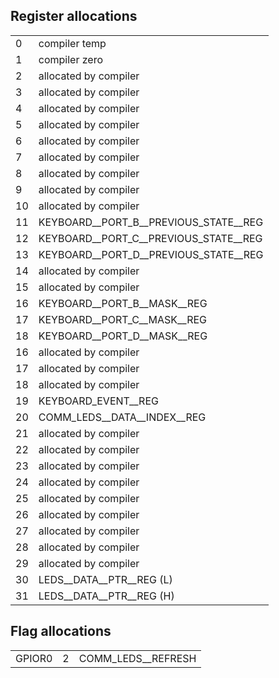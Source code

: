 ## Register allocations

|    |                                                                 |
|----|-----------------------------------------------------------------|
|  0 | compiler temp                                                   |
|  1 | compiler zero                                                   |
|  2 | allocated by compiler                                           |
|  3 | allocated by compiler                                           |
|  4 | allocated by compiler                                           |
|  5 | allocated by compiler                                           |
|  6 | allocated by compiler                                           |
|  7 | allocated by compiler                                           |
|  8 | allocated by compiler                                           |
|  9 | allocated by compiler                                           |
| 10 | allocated by compiler                                           |
| 11 | KEYBOARD__PORT_B__PREVIOUS_STATE__REG                           |
| 12 | KEYBOARD__PORT_C__PREVIOUS_STATE__REG                           |
| 13 | KEYBOARD__PORT_D__PREVIOUS_STATE__REG                           |
| 14 | allocated by compiler                                           |
| 15 | allocated by compiler                                           |
| 16 | KEYBOARD__PORT_B__MASK__REG                                     |
| 17 | KEYBOARD__PORT_C__MASK__REG                                     |
| 18 | KEYBOARD__PORT_D__MASK__REG                                     |
| 16 | allocated by compiler                                           |
| 17 | allocated by compiler                                           |
| 18 | allocated by compiler                                           |
| 19 | KEYBOARD_EVENT__REG                                             |
| 20 | COMM_LEDS__DATA__INDEX__REG                                     |
| 21 | allocated by compiler                                           |
| 22 | allocated by compiler                                           |
| 23 | allocated by compiler                                           |
| 24 | allocated by compiler                                           |
| 25 | allocated by compiler                                           |
| 26 | allocated by compiler                                           |
| 27 | allocated by compiler                                           |
| 28 | allocated by compiler                                           |
| 29 | allocated by compiler                                           |
| 30 | LEDS__DATA__PTR__REG (L)                                        |
| 31 | LEDS__DATA__PTR__REG (H)                                        |


## Flag allocations

|        |   |                                                         |
|--------|---|---------------------------------------------------------|
| GPIOR0 | 2 | COMM_LEDS__REFRESH                                      |

